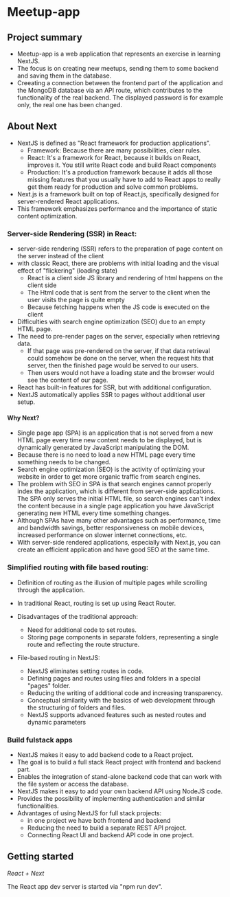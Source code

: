 # Meetup-app

## Project summary

- Meetup-app is a web application that represents an exercise in learning NextJS.
- The focus is on creating new meetups, sending them to some backend and saving them in the database.
- Creeating a connection between the frontend part of the application and the MongoDB database via an API route, which contributes to the functionality of the real backend. The displayed password is for example only, the real one has been changed.

## About Next

- NextJS is defined as "React framework for production applications".
  - Framework: Because there are many possibilities, clear rules.
  - React: It's a framework for React, because it builds on React, improves it. You still write React code and build React components
  - Production: It's a production framework because it adds all those missing features that you usually have to add to React apps to really get them ready for production and solve common problems.
- Next.js is a framework built on top of React.js, specifically designed for server-rendered React applications.
- This framework emphasizes performance and the importance of static content optimization.

### Server-side Rendering (SSR) in React:

- server-side rendering (SSR) refers to the preparation of page content on the server instead of the client
- with classic React, there are problems with initial loading and the visual effect of "flickering" (loading state)
  - React is a client side JS library and rendering of html happens on the client side
  - The Html code that is sent from the server to the client when the user visits the page is quite empty
  - Because fetching happens when the JS code is executed on the client
- Difficulties with search engine optimization (SEO) due to an empty HTML page.
- The need to pre-render pages on the server, especially when retrieving data.
  - If that page was pre-rendered on the server, if that data retrieval could somehow be done on the server, when the request hits that server, then the finished page would be served to our users.
  - Then users would not have a loading state and the browser would see the content of our page.
- React has built-in features for SSR, but with additional configuration.
- NextJS automatically applies SSR to pages without additional user setup.

#### Why Next?

- Single page app (SPA) is an application that is not served from a new HTML page every time new content needs to be displayed, but is dynamically generated by JavaScript manipulating the DOM.
- Because there is no need to load a new HTML page every time something needs to be changed.
- Search engine optimization (SEO) is the activity of optimizing your website in order to get more organic traffic from search engines.
- The problem with SEO in SPA is that search engines cannot properly index the application, which is different from server-side applications. The SPA only serves the initial HTML file, so search engines can't index the content because in a single page application you have JavaScript generating new HTML every time something changes.
- Although SPAs have many other advantages such as performance, time and bandwidth savings, better responsiveness on mobile devices, increased performance on slower internet connections, etc.
- With server-side rendered applications, especially with Next.js, you can create an efficient application and have good SEO at the same time.

### Simplified routing with file based routing:

- Definition of routing as the illusion of multiple pages while scrolling through the application.
- In traditional React, routing is set up using React Router.

- Disadvantages of the traditional approach:

  - Need for additional code to set routes.
  - Storing page components in separate folders, representing a single route and reflecting the route structure.

- File-based routing in NextJS:
  - NextJS eliminates setting routes in code.
  - Defining pages and routes using files and folders in a special "pages" folder.
  - Reducing the writing of additional code and increasing transparency.
  - Conceptual similarity with the basics of web development through the structuring of folders and files.
  - NextJS supports advanced features such as nested routes and dynamic parameters

### Build fulstack apps

- NextJS makes it easy to add backend code to a React project.
- The goal is to build a full stack React project with frontend and backend part.
- Enables the integration of stand-alone backend code that can work with the file system or access the database.
- NextJS makes it easy to add your own backend API using NodeJS code.
- Provides the possibility of implementing authentication and similar functionalities.
- Advantages of using NextJS for full stack projects:
  - in one project we have both frontend and backend
  - Reducing the need to build a separate REST API project.
  - Connecting React UI and backend API code in one project.

## Getting started

_React + Next_

The React app dev server is started via "npm run dev".
